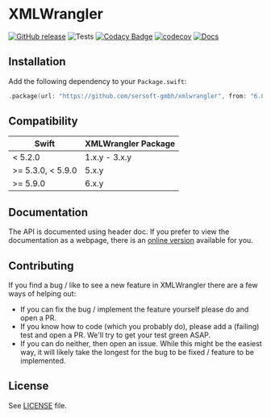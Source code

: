 # XMLWrangler

[![GitHub release](https://img.shields.io/github/release/sersoft-gmbh/xmlwrangler.svg?style=flat)](https://github.com/sersoft-gmbh/xmlwrangler/releases/latest)
![Tests](https://github.com/sersoft-gmbh/xmlwrangler/workflows/Tests/badge.svg)
[![Codacy Badge](https://app.codacy.com/project/badge/Grade/8932a462fa6d4cd6b2850069c68195c0)](https://www.codacy.com/gh/sersoft-gmbh/xmlwrangler/dashboard?utm_source=github.com&amp;utm_medium=referral&amp;utm_content=sersoft-gmbh/xmlwrangler&amp;utm_campaign=Badge_Grade)
[![codecov](https://codecov.io/gh/sersoft-gmbh/xmlwrangler/branch/master/graph/badge.svg?token=zTgWMfSyCb)](https://codecov.io/gh/sersoft-gmbh/xmlwrangler)
[![Docs](https://img.shields.io/badge/-documentation-informational)](https://sersoft-gmbh.github.io/xmlwrangler)

## Installation

Add the following dependency to your `Package.swift`:
```swift
.package(url: "https://github.com/sersoft-gmbh/xmlwrangler", from: "6.0.0"),
```

## Compatibility

| **Swift**          | **XMLWrangler Package**  |
|--------------------|--------------------------|
| <  5.2.0           | 1.x.y - 3.x.y            |
| >= 5.3.0, < 5.9.0  | 5.x.y                    |
| >= 5.9.0           | 6.x.y                    |

## Documentation

The API is documented using header doc. If you prefer to view the documentation as a webpage, there is an [online version](https://sersoft-gmbh.github.io/xmlwrangler) available for you.

## Contributing

If you find a bug / like to see a new feature in XMLWrangler there are a few ways of helping out:

-   If you can fix the bug / implement the feature yourself please do and open a PR.
-   If you know how to code (which you probably do), please add a (failing) test and open a PR. We'll try to get your test green ASAP.
-   If you can do neither, then open an issue. While this might be the easiest way, it will likely take the longest for the bug to be fixed / feature to be implemented.

## License

See [LICENSE](./LICENSE) file.
